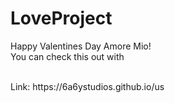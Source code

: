 # LoveProject
Happy Valentines Day Amore Mio!
<br>
You can check this out with 

<br>
Link: https://6a6ystudios.github.io/us
